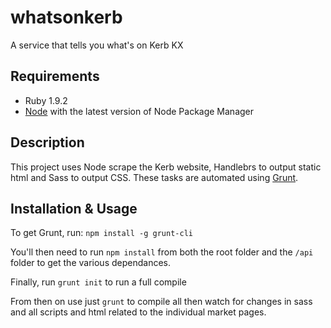 whatsonkerb
===========

A service that tells you what's on Kerb KX

## Requirements
* Ruby 1.9.2
* [Node](nodejs.org) with the latest version of Node Package Manager

## Description

This project uses Node scrape the Kerb website, Handlebrs to output static html and Sass to output CSS. These tasks are automated using [Grunt](http://gruntjs.com/).

## Installation & Usage

To get Grunt, run: `npm install -g grunt-cli`

You'll then need to run `npm install` from both the root folder and the `/api` folder to get the various dependances.

Finally, run `grunt init` to run a full compile

From then on use just `grunt` to compile all then watch for changes in sass and all scripts and html related to the individual market pages.